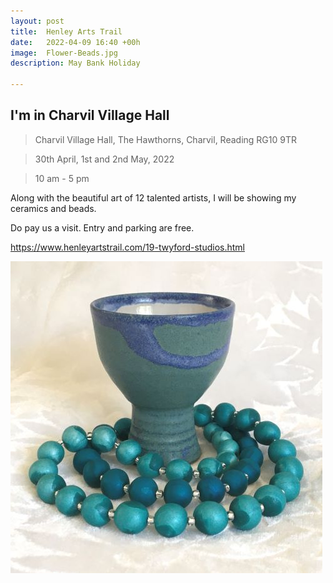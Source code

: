 ```yaml
---
layout: post
title:  Henley Arts Trail
date:   2022-04-09 16:40 +00h
image:  Flower-Beads.jpg
description: May Bank Holiday 

---
```


## I'm in Charvil Village Hall

>Charvil Village Hall, The Hawthorns, Charvil, Reading RG10 9TR

>30th April, 1st and 2nd May, 2022

>10 am - 5 pm

Along with the beautiful art of 12 talented artists, I will be showing my ceramics and beads.

Do pay us a visit. Entry and parking are free.

<https://www.henleyartstrail.com/19-twyford-studios.html>

![Goblet with beads](/images/Goblet-with-Beads.jpg)
